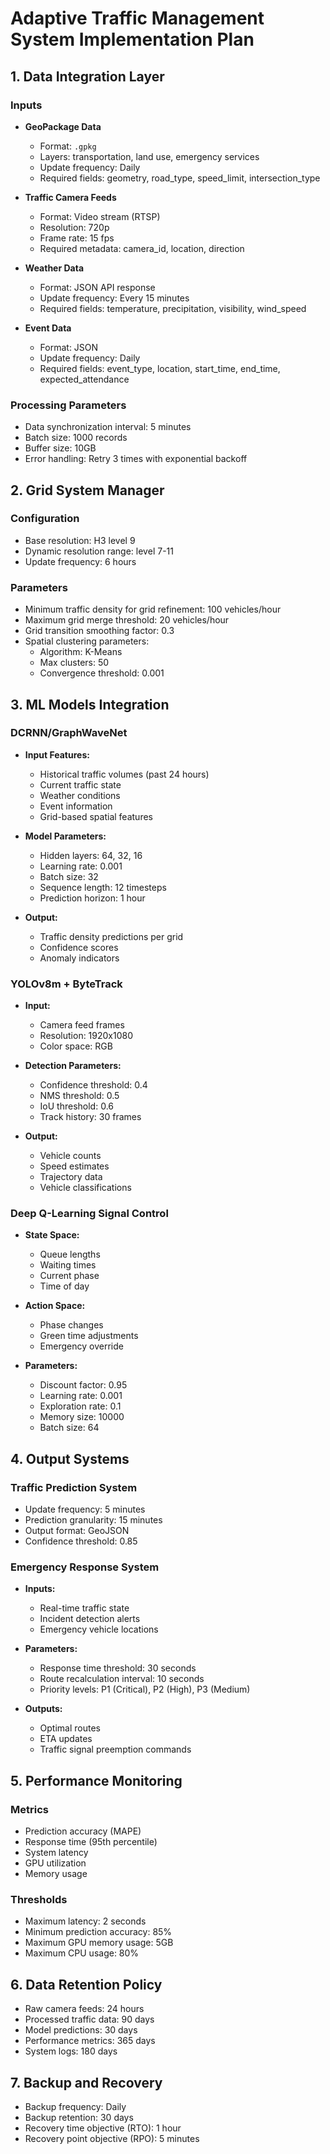 # Adaptive Traffic Management System Implementation Plan

## 1. Data Integration Layer

### Inputs
- **GeoPackage Data**
  - Format: `.gpkg`
  - Layers: transportation, land use, emergency services
  - Update frequency: Daily
  - Required fields: geometry, road_type, speed_limit, intersection_type

- **Traffic Camera Feeds**
  - Format: Video stream (RTSP)
  - Resolution: 720p
  - Frame rate: 15 fps
  - Required metadata: camera_id, location, direction

- **Weather Data**
  - Format: JSON API response
  - Update frequency: Every 15 minutes
  - Required fields: temperature, precipitation, visibility, wind_speed

- **Event Data**
  - Format: JSON
  - Update frequency: Daily
  - Required fields: event_type, location, start_time, end_time, expected_attendance

### Processing Parameters
- Data synchronization interval: 5 minutes
- Batch size: 1000 records
- Buffer size: 10GB
- Error handling: Retry 3 times with exponential backoff

## 2. Grid System Manager

### Configuration
- Base resolution: H3 level 9
- Dynamic resolution range: level 7-11
- Update frequency: 6 hours

### Parameters
- Minimum traffic density for grid refinement: 100 vehicles/hour
- Maximum grid merge threshold: 20 vehicles/hour
- Grid transition smoothing factor: 0.3
- Spatial clustering parameters:
  - Algorithm: K-Means
  - Max clusters: 50
  - Convergence threshold: 0.001

## 3. ML Models Integration

### DCRNN/GraphWaveNet
- **Input Features:**
  - Historical traffic volumes (past 24 hours)
  - Current traffic state
  - Weather conditions
  - Event information
  - Grid-based spatial features

- **Model Parameters:**
  - Hidden layers: 64, 32, 16
  - Learning rate: 0.001
  - Batch size: 32
  - Sequence length: 12 timesteps
  - Prediction horizon: 1 hour

- **Output:**
  - Traffic density predictions per grid
  - Confidence scores
  - Anomaly indicators

### YOLOv8m + ByteTrack
- **Input:**
  - Camera feed frames
  - Resolution: 1920x1080
  - Color space: RGB

- **Detection Parameters:**
  - Confidence threshold: 0.4
  - NMS threshold: 0.5
  - IoU threshold: 0.6
  - Track history: 30 frames

- **Output:**
  - Vehicle counts
  - Speed estimates
  - Trajectory data
  - Vehicle classifications

### Deep Q-Learning Signal Control
- **State Space:**
  - Queue lengths
  - Waiting times
  - Current phase
  - Time of day

- **Action Space:**
  - Phase changes
  - Green time adjustments
  - Emergency override

- **Parameters:**
  - Discount factor: 0.95
  - Learning rate: 0.001
  - Exploration rate: 0.1
  - Memory size: 10000
  - Batch size: 64

## 4. Output Systems

### Traffic Prediction System
- Update frequency: 5 minutes
- Prediction granularity: 15 minutes
- Output format: GeoJSON
- Confidence threshold: 0.85

### Emergency Response System
- **Inputs:**
  - Real-time traffic state
  - Incident detection alerts
  - Emergency vehicle locations

- **Parameters:**
  - Response time threshold: 30 seconds
  - Route recalculation interval: 10 seconds
  - Priority levels: P1 (Critical), P2 (High), P3 (Medium)

- **Outputs:**
  - Optimal routes
  - ETA updates
  - Traffic signal preemption commands

## 5. Performance Monitoring

### Metrics
- Prediction accuracy (MAPE)
- Response time (95th percentile)
- System latency
- GPU utilization
- Memory usage

### Thresholds
- Maximum latency: 2 seconds
- Minimum prediction accuracy: 85%
- Maximum GPU memory usage: 5GB
- Maximum CPU usage: 80%

## 6. Data Retention Policy
- Raw camera feeds: 24 hours
- Processed traffic data: 90 days
- Model predictions: 30 days
- Performance metrics: 365 days
- System logs: 180 days

## 7. Backup and Recovery
- Backup frequency: Daily
- Backup retention: 30 days
- Recovery time objective (RTO): 1 hour
- Recovery point objective (RPO): 5 minutes